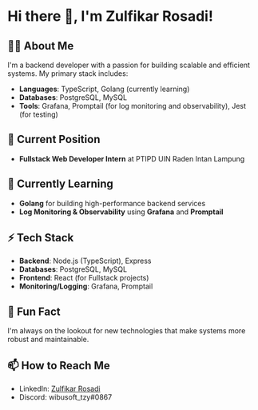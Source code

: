# Hi there 👋, I'm Zulfikar Rosadi!

## 👨‍💻 About Me
I'm a backend developer with a passion for building scalable and efficient systems. My primary stack includes:

- **Languages**: TypeScript, Golang (currently learning)
- **Databases**: PostgreSQL, MySQL
- **Tools**: Grafana, Promptail (for log monitoring and observability), Jest (for testing)

## 🔭 Current Position
- **Fullstack Web Developer Intern** at PTIPD UIN Raden Intan Lampung

## 🚀 Currently Learning
- **Golang** for building high-performance backend services
- **Log Monitoring & Observability** using **Grafana** and **Promptail**

## ⚡ Tech Stack
- **Backend**: Node.js (TypeScript), Express
- **Databases**: PostgreSQL, MySQL
- **Frontend**: React (for Fullstack projects)
- **Monitoring/Logging**: Grafana, Promptail

## 🌱 Fun Fact
I'm always on the lookout for new technologies that make systems more robust and maintainable.

## 📫 How to Reach Me
- LinkedIn: [Zulfikar Rosadi](https://www.linkedin.com/in/zulfikarrosadi)
- Discord: wibusoft_tzy#0867
